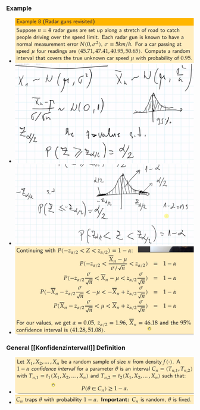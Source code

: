 ### Example
+ ![](../../../../z_images/Pasted%20image%2020230115092527.png)
+ ![](../../../../z_images/Pasted%20image%2020230115093415.png)
+ ![](../../../../z_images/Pasted%20image%2020230115093517.png)
+ ![](../../../../z_images/Pasted%20image%2020230115093609.png)

### General [[Konfidenzintervall]] Definition
+ ![](../../../../z_images/Pasted%20image%2020230115093924.png)
+ ![](../../../../z_images/Pasted%20image%2020230115094107.png)
